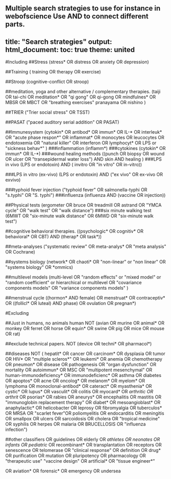 Multiple search strategies to use for instance in webofscience
Use AND to connect different parts.
---
title: "Search strategies"
output:
  html_document:
    toc: true
    theme: united
---

#Including
##Stress
(stress* OR distress OR anxiety OR depression)

##Training
( training OR therapy OR exercise)

##Stroop
(cognitive-conflict OR stroop)

##meditation, yoga and other alternative / complementary therapies.
(taiji OR tai-chi OR meditation* OR "qi gong" OR qi-gong OR mindfulnes* OR MBSR OR MBCT OR "breathing exercises" pranayama OR nishino )


##TRIER
("Trier social stress" OR TSST)

##PASAT
("paced auditory serial addition" OR PASAT)

##Immunesystem
(cytokin* OR antibod* OR immun*   OR IL-* OR interleuk* OR "acute phase respon*" OR inflammat* OR monocytes OR   leucocytes OR endotoxemia OR "natural   killer" OR interferon OR lymphocyt* OR LPS   or "sickness behav*" )
###inflammation
(inflamm*)
###cytokines
(cytokin* OR immun* OR IL-*)
###wound healing methods
((punch OR biopsy OR wound OR ulcer OR "transepidermal water loss") AND skin AND healing )
###LPS in vivo
(LPS or endotoxin) AND ( invitro OR "in vitro" OR in-vitro))

###LPS in vitro (ex-vivo)
(LPS or endotoxin) AND ("ex vivo" OR ex-vivo OR exvivo)

###typhoid fever injection
("typhoid fever" OR salmonella-typhi OR "s.typhi" OR "S. typhi")
###influenza
(influenza AND (vaccine OR injection))

##Physical tests
(ergometer OR bruce OR treadmill OR astrand OR "YMCA cycle" OR "walk test" OR "walk distance")
###six minute walking test
(6MWT OR "six-minute walk distance" OR 6MWD OR "six-minute walk test")

##cognitive behavioral therapies.
((psychologic* OR cognitiv* OR behavioral* OR CBT) AND (therap* OR task*))

##meta-analyses
("systematic review" OR meta-analys* OR "meta analysis" OR Cochrane)

##systems biology
(network* OR chaoti* OR "non-linear" or "non linear" OR "systems biology" OR *ommics)

##multilevel models
(multi-level OR "random effects" or "mixed model" or "random coefficient" or hierarchical or multilevel OR "covariance components models" OR "variance components models" )

##menstrual cycle
((hormon* AND female) OR menstruat* OR contraceptiv* OR ((follicl* OR luteal) AND phase) OR ovulation OR pregnan*)

#Excluding

##Just in humans, no animals
 human NOT (avian OR murine OR animal* OR monkey OR ferret OR horse OR equin* OR swine OR pig OR mice OR mouse OR rat)


##exclude technical papers.
NOT (device OR techni* OR pharmacol*) 

##diseases
NOT ( hepatit* OR cancer OR carcinom* OR dysplasia OR tumor OR HIV* OR "multiple scleros*" OR  leukemi* OR anemia OR chemotherapy OR pneumon* OR disease OR pathogenesis OR "organ dysfunction" OR mortality OR autoimmun* OR MSC OR "multipotent mesenchymal" OR human-immunodeficiency* OR immunodeficienc* OR asthma  OR diabetes OR apoptos* OR acne OR oncolog*  OR melanom* OR myelom*  OR lymphoma OR monoclonal-antibod* OR cateract* OR myasthenia* OR cystic* OR lupus* OR vasculit* OR colitis OR  myocard* OR *arthritic OR arthrit* OR psorias* OR rabies OR aneurys*   OR encephalitis OR mastitis OR "immunoglobin replacement therapy" OR diabet* OR mesoangioblast* OR anaphylactic* OR helicobacter OR leprosy OR fibromyalgia  OR tuberculos* OR MRSA OR "scarlet fever"OR poliomyelitis OR endocarditis OR meningitis  OR smallpox OR ulcers OR sarcoidosis OR cholera OR "tropical medicine" OR syphilis OR herpes OR malaria OR BRUCELLOSIS OR "influenza infection")

##other classifiers
OR guidelines
OR elderly OR *athletes OR neonates OR infants OR pediatric*
OR recombinant* OR transplantation OR receptors OR senescence OR telomerase OR "clinical   response" OR definition OR   drug* OR purification OR mutation OR pluripotency OR pharmacology OR   "therapeutic use" "vaccine design" OR artificial* OR "tissue engineer*"

OR aviation* OR forensic* OR emergency OR undersea
